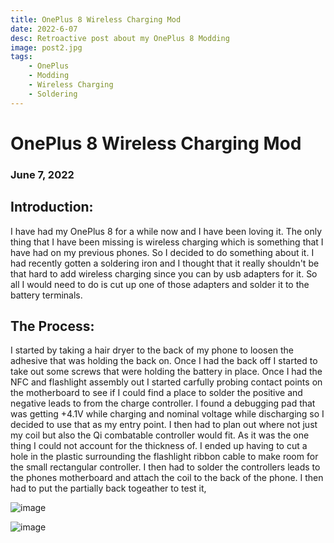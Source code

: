 ```yaml
---
title: OnePlus 8 Wireless Charging Mod
date: 2022-6-07
desc: Retroactive post about my OnePlus 8 Modding
image: post2.jpg
tags:
    - OnePlus
    - Modding
    - Wireless Charging
    - Soldering
---
```

#
# OnePlus 8 Wireless Charging Mod
### June 7, 2022

## Introduction:

I have had my OnePlus 8 for a while now and I have been loving it. The only thing that I have been missing is wireless charging
which is something that I have had on my previous phones. So I decided to do something about it. I had recently gotten a soldering
iron and I thought that it really shouldn't be that hard to add wireless charging since you can by usb adapters for it. So all
I would need to do is cut up one of those adapters and solder it to the battery terminals. 

## The Process:

I started by taking a hair dryer to the back of my phone to loosen the adhesive that was holding the back on. Once I had the back off 
I started to take out some screws that were holding the battery in place. Once I had the NFC and flashlight assembly out 
I started carfully probing contact points on the motherboard to see if I could find a place to solder the positive and negative
leads to from the charge controller. I found a debugging pad that was getting +4.1V while charging and nominal voltage while
discharging so I decided to use that as my entry point. I then had to plan out where not just my coil but also the Qi combatable 
controller would fit. As it was the one thing I could not account for the thickness of. I ended up having to cut a hole in the plastic
surrounding the flashlight ribbon cable to make room for the small rectangular controller. I then had to solder the controllers 
leads to the phones motherboard and attach the coil to the back of the phone. I then had to put the partially back togeather to 
test it, 


![image](posts/post2/OnePlus8Bare.jpg)

![image](posts/post2/OnePlus8Modded.jpg)